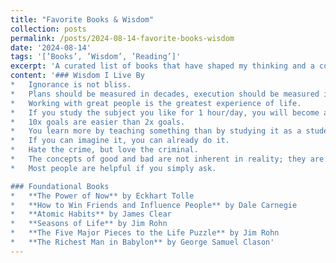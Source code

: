 ```yaml
---
title: "Favorite Books & Wisdom"
collection: posts
permalink: /posts/2024-08-14-favorite-books-wisdom
date: '2024-08-14'
tags: '[’Books’, ’Wisdom’, ’Reading’]'
excerpt: 'A curated list of books that have shaped my thinking and a collection of wisdom that I find valuable.'
content: '### Wisdom I Live By
*   Ignorance is not bliss.
*   Plans should be measured in decades, execution should be measured in weeks.
*   Working with great people is the greatest experience of life.
*   If you study the subject you like for 1 hour/day, you will become a national expert within 5 years.
*   10x goals are easier than 2x goals.
*   You learn more by teaching something than by studying it as a student.
*   If you can imagine it, you can already do it.
*   Hate the crime, but love the criminal.
*   The concepts of good and bad are not inherent in reality; they are human constructs shaped by perspectives, experiences, and cultural contexts.
*   Most people are helpful if you simply ask.

### Foundational Books
*   **The Power of Now** by Eckhart Tolle
*   **How to Win Friends and Influence People** by Dale Carnegie
*   **Atomic Habits** by James Clear
*   **Seasons of Life** by Jim Rohn
*   **The Five Major Pieces to the Life Puzzle** by Jim Rohn
*   **The Richest Man in Babylon** by George Samuel Clason'
---
```

